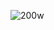 
![200w](https://github.com/Anroch/Anroch/assets/159738455/13a7e14b-fa19-43b2-a95b-306bb21ec79c)

<!--
**Anroch/Anroch** is a ✨ _special_ ✨ repository because its `README.md` (this file) appears on your GitHub profile.

Here are some ideas to get you started:

- 🔭 I’m currently working on ...
- 🌱 I’m currently learning ...
- 👯 I’m looking to collaborate on ...
- 🤔 I’m looking for help with ...
- 💬 Ask me about ...
- 📫 How to reach me: ...
- 😄 Pronouns: ...
- ⚡ Fun fact: ...
-->
